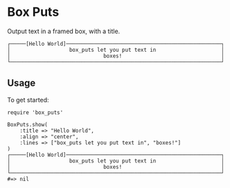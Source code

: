 Box Puts
========

Output text in a framed box, with a title.

		
	┌─────[Hello World]──────────────────────────────────────────────────┐
	│                   box_puts let you put text in                     │
	│                              boxes!                                │
	└────────────────────────────────────────────────────────────────────┘


Usage
-----

To get started:

	require 'box_puts'

	BoxPuts.show(
		:title => "Hello World",
		:align => "center",
		:lines => ["box_puts let you put text in", "boxes!"]
	)
	┌─────[Hello World]──────────────────────────────────────────────────┐
	│                   box_puts let you put text in                     │
	│                              boxes!                                │
	└────────────────────────────────────────────────────────────────────┘
	#=> nil